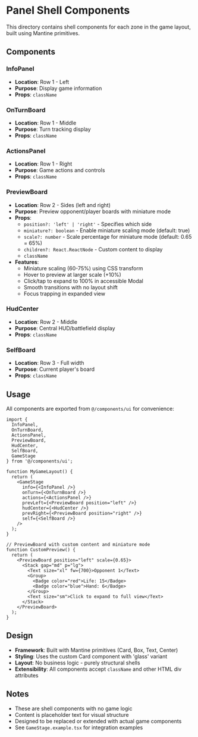 # Panel Shell Components

This directory contains shell components for each zone in the game layout, built using Mantine primitives.

## Components

### InfoPanel
- **Location**: Row 1 - Left
- **Purpose**: Display game information
- **Props**: `className`

### OnTurnBoard
- **Location**: Row 1 - Middle
- **Purpose**: Turn tracking display
- **Props**: `className`

### ActionsPanel
- **Location**: Row 1 - Right
- **Purpose**: Game actions and controls
- **Props**: `className`

### PreviewBoard
- **Location**: Row 2 - Sides (left and right)
- **Purpose**: Preview opponent/player boards with miniature mode
- **Props**: 
  - `position?: 'left' | 'right'` - Specifies which side
  - `miniature?: boolean` - Enable miniature scaling mode (default: true)
  - `scale?: number` - Scale percentage for miniature mode (default: 0.65 = 65%)
  - `children?: React.ReactNode` - Custom content to display
  - `className`
- **Features**:
  - Miniature scaling (60-75%) using CSS transform
  - Hover to preview at larger scale (+10%)
  - Click/tap to expand to 100% in accessible Modal
  - Smooth transitions with no layout shift
  - Focus trapping in expanded view

### HudCenter
- **Location**: Row 2 - Middle
- **Purpose**: Central HUD/battlefield display
- **Props**: `className`

### SelfBoard
- **Location**: Row 3 - Full width
- **Purpose**: Current player's board
- **Props**: `className`

## Usage

All components are exported from `@/components/ui` for convenience:

```tsx
import { 
  InfoPanel,
  OnTurnBoard,
  ActionsPanel,
  PreviewBoard,
  HudCenter,
  SelfBoard,
  GameStage
} from '@/components/ui';

function MyGameLayout() {
  return (
    <GameStage
      info={<InfoPanel />}
      onTurn={<OnTurnBoard />}
      actions={<ActionsPanel />}
      prevLeft={<PreviewBoard position="left" />}
      hudCenter={<HudCenter />}
      prevRight={<PreviewBoard position="right" />}
      self={<SelfBoard />}
    />
  );
}

// PreviewBoard with custom content and miniature mode
function CustomPreview() {
  return (
    <PreviewBoard position="left" scale={0.65}>
      <Stack gap="md" p="lg">
        <Text size="xl" fw={700}>Opponent 1</Text>
        <Group>
          <Badge color="red">Life: 15</Badge>
          <Badge color="blue">Hand: 6</Badge>
        </Group>
        <Text size="sm">Click to expand to full view</Text>
      </Stack>
    </PreviewBoard>
  );
}
```

## Design

- **Framework**: Built with Mantine primitives (Card, Box, Text, Center)
- **Styling**: Uses the custom Card component with 'glass' variant
- **Layout**: No business logic - purely structural shells
- **Extensibility**: All components accept `className` and other HTML div attributes

## Notes

- These are shell components with no game logic
- Content is placeholder text for visual structure
- Designed to be replaced or extended with actual game components
- See `GameStage.example.tsx` for integration examples
